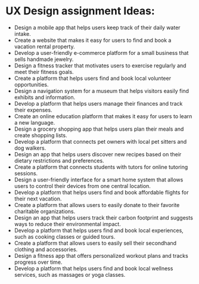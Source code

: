 # UX Design assignment Ideas:
- Design a mobile app that helps users keep track of their daily water intake.
- Create a website that makes it easy for users to find and book a vacation rental property.
- Develop a user-friendly e-commerce platform for a small business that sells handmade jewelry.
- Design a fitness tracker that motivates users to exercise regularly and meet their fitness goals.
- Create a platform that helps users find and book local volunteer opportunities.
- Design a navigation system for a museum that helps visitors easily find exhibits and information.
- Develop a platform that helps users manage their finances and track their expenses.
- Create an online education platform that makes it easy for users to learn a new language.
- Design a grocery shopping app that helps users plan their meals and create shopping lists.
- Develop a platform that connects pet owners with local pet sitters and dog walkers.
- Design an app that helps users discover new recipes based on their dietary restrictions and preferences.
- Create a platform that connects students with tutors for online tutoring sessions.
- Design a user-friendly interface for a smart home system that allows users to control their devices from one central location.
- Develop a platform that helps users find and book affordable flights for their next vacation.
- Create a platform that allows users to easily donate to their favorite charitable organizations.
- Design an app that helps users track their carbon footprint and suggests ways to reduce their environmental impact.
- Develop a platform that helps users find and book local experiences, such as cooking classes or guided tours.
- Create a platform that allows users to easily sell their secondhand clothing and accessories.
- Design a fitness app that offers personalized workout plans and tracks progress over time.
- Develop a platform that helps users find and book local wellness services, such as massages or yoga classes.